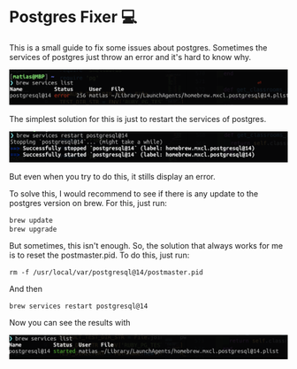 # Postgres Fixer 💻

This is a small guide to fix some issues about postgres. Sometimes the services of postgres just throw an error and it's hard to know why.

![alt text](image.png)

The simplest solution for this is just to restart the services of postgres.

![alt text](image-1.png)

But even when you try to do this, it stills display an error.

To solve this, I would recommend to see if there is any update to the postgres version on brew. For this, just run:

```
brew update
brew upgrade
```

But sometimes, this isn't enough. So, the solution that always works for me is to reset the postmaster.pid. To do this, just run:

```
rm -f /usr/local/var/postgresql@14/postmaster.pid
```

And then

```
brew services restart postgresql@14
```

Now you can see the results with

![alt text](image-2.png)
